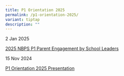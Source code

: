 ```yaml
---
title: P1 Orientation 2025
permalink: /p1-orientation-2025/
variant: tiptap
description: ""
---
```

<p></p>
<p></p>
<p>2 Jan 2025</p>
<p><a href="/files/P1 Orientation 2025/2025_NBPS_P1_Parent_Engagement_by_School_Leaders.pdf" rel="noopener nofollow" target="_blank">2025 NBPS P1 Parent Engagement by School Leaders</a>
</p>
<p></p>
<p>15 Nov 2024</p>
<p><a href="/files/P1 Orientation 2025/P1_Orientation_2025_all_presentation_14_Nov2024_website_compressed.pdf" rel="noopener nofollow" target="_blank">P1 Orientation 2025 Presentation</a>
</p>